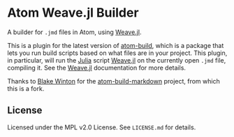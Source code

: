 # Atom Weave.jl Builder

A builder for `.jmd` files in Atom, using [Weave.jl](https://github.com/mpastell/Weave.jl).

This is a plugin for the latest version of
[atom-build](https://atom.io/packages/build), which is a package that lets you
run build scripts based on what files are in your project. This plugin, in
particular, will run the [Julia](http://www.julialang.org) script
[Weave.jl](https://github.com/mpastell/Weave.jl) on the currently open `.jmd` file,
compiling it.  See the [Weave.jl](https://github.com/mpastell/Weave.jl) documentation
for more details.

Thanks to [Blake Winton](https://github.com/bwinton) for the
[atom-build-markdown](https://github.com/bwinton/atom-build-markdown) project,
from which this is a fork.

## License

Licensed under the MPL v2.0 License. See `LICENSE.md` for details.
